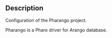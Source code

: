Description
--------------------

Configuration of the Pharango project. 

Pharango is a Pharo driver for Arango database.